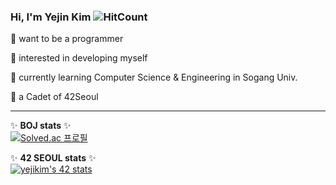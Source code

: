 ### Hi, I'm Yejin Kim ![HitCount](http://hits.dwyl.com/dev-yakuza/react-native-image-modal.svg)  

 🐹 want to be a programmer  
   
 🔦 interested in developing myself  
   
 🌱 currently learning Computer Science & Engineering in Sogang Univ.  
   
 📕 a Cadet of 42Seoul  
    
* * *  

✨ **BOJ stats** ✨  
[![Solved.ac
프로필](http://mazassumnida.wtf/api/v2/generate_badge?boj=kyj93790)](https://solved.ac/kyj93790)

✨ **42 SEOUL stats** ✨  
 [![yejikim's 42 stats](https://badge42.herokuapp.com/api/stats/yejikim?privacyEmail=true)](https://github.com/JaeSeoKim/badge42)


 
<!--
**kyj93790/kyj93790** is a ✨ _special_ ✨ repository because its `README.md` (this file) appears on your GitHub profile.

Here are some ideas to get you started:

- 🔭 I’m currently working on ...
- 🌱 I’m currently learning ...
- 👯 I’m looking to collaborate on ...
- 🤔 I’m looking for help with ...
- 💬 Ask me about ...
- 📫 How to reach me: ...
- 😄 Pronouns: ...
- ⚡ Fun fact: ...
-->
